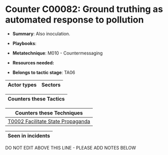 # Counter C00082: Ground truthing as automated response to pollution

* **Summary**: Also inoculation.

* **Playbooks**: 

* **Metatechnique**: M010 - Countermessaging

* **Resources needed:** 

* **Belongs to tactic stage**: TA06


| Actor types | Sectors |
| ----------- | ------- |



| Counters these Tactics |
| ---------------------- |



| Counters these Techniques |
| ------------------------- |
| [T0002 Facilitate State Propaganda](../../generated_pages/techniques/T0002.md) |



| Seen in incidents |
| ----------------- |


DO NOT EDIT ABOVE THIS LINE - PLEASE ADD NOTES BELOW